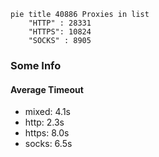 
```mermaid
pie title 40886 Proxies in list
    "HTTP" : 28331
    "HTTPS": 10824
    "SOCKS" : 8905
```

### Some Info
#### Average Timeout

- mixed: 4.1s
- http: 2.3s
- https: 8.0s
- socks: 6.5s